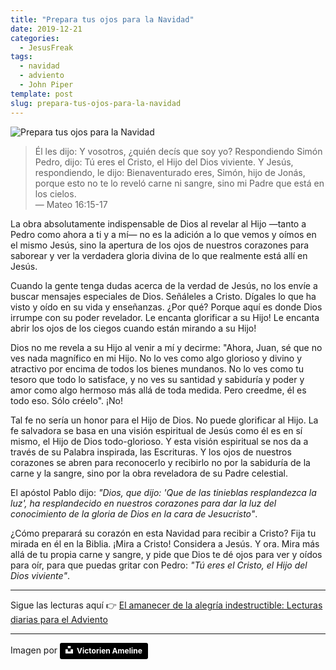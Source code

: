 ```yaml
---
title: "Prepara tus ojos para la Navidad"
date: 2019-12-21
categories:
  - JesusFreak
tags:
  - navidad
  - adviento
  - John Piper
template: post
slug: prepara-tus-ojos-para-la-navidad
---
```


![Prepara tus ojos para la Navidad](https://i.imgur.com/Zkjmm9c.jpg)

> Él les dijo: Y vosotros, ¿quién decís que soy yo? Respondiendo Simón Pedro, dijo: Tú eres el Cristo, el Hijo del Dios viviente. Y Jesús, respondiendo, le dijo: Bienaventurado eres, Simón, hijo de Jonás, porque esto no te lo reveló carne ni sangre, sino mi Padre que está en los cielos. <br>— Mateo 16:15-17

La obra absolutamente indispensable de Dios al revelar al Hijo —tanto a Pedro como ahora a ti y a mí— no es la adición a lo que vemos y oímos en el mismo Jesús, sino la apertura de los ojos de nuestros corazones para saborear y ver la verdadera gloria divina de lo que realmente está allí en Jesús.

Cuando la gente tenga dudas acerca de la verdad de Jesús, no los envíe a buscar mensajes especiales de Dios. Señáleles a Cristo. Dígales lo que ha visto y oído en su vida y enseñanzas. ¿Por qué? Porque aquí es donde Dios irrumpe con su poder revelador. Le encanta glorificar a su Hijo! Le encanta abrir los ojos de los ciegos cuando están mirando a su Hijo!

Dios no me revela a su Hijo al venir a mí y decirme: "Ahora, Juan, sé que no ves nada magnífico en mi Hijo. No lo ves como algo glorioso y divino y atractivo por encima de todos los bienes mundanos. No lo ves como tu tesoro que todo lo satisface, y no ves su santidad y sabiduría y poder y amor como algo hermoso más allá de toda medida. Pero creedme, él es todo eso. Sólo créelo". ¡No!

Tal fe no sería un honor para el Hijo de Dios. No puede glorificar al Hijo. La fe salvadora se basa en una visión espiritual de Jesús como él es en sí mismo, el Hijo de Dios todo-glorioso. Y esta visión espiritual se nos da a través de su Palabra inspirada, las Escrituras. Y los ojos de nuestros corazones se abren para reconocerlo y recibirlo no por la sabiduría de la carne y la sangre, sino por la obra reveladora de su Padre celestial.

El apóstol Pablo dijo: _"Dios, que dijo: 'Que de las tinieblas resplandezca la luz', ha resplandecido en nuestros corazones para dar la luz del conocimiento de la gloria de Dios en la cara de Jesucristo"_.

¿Cómo preparará su corazón en esta Navidad para recibir a Cristo? Fija tu mirada en él en la Biblia. ¡Mira a Cristo! Considera a Jesús. Y ora. Mira más allá de tu propia carne y sangre, y pide que Dios te dé ojos para ver y oídos para oír, para que puedas gritar con Pedro: _"Tú eres el Cristo, el Hijo del Dios viviente"_.

---

Sigue las lecturas aquí 👉 [El amanecer de la alegría indestructible: Lecturas diarias para el Adviento](/el-amanecer-de-una-alegria-indestructible)

---

Imagen por <a style="background-color:black;color:white;text-decoration:none;padding:4px 6px;font-family:-apple-system, BlinkMacSystemFont, &quot;San Francisco&quot;, &quot;Helvetica Neue&quot;, Helvetica, Ubuntu, Roboto, Noto, &quot;Segoe UI&quot;, Arial, sans-serif;font-size:12px;font-weight:bold;line-height:1.2;display:inline-block;border-radius:3px" href="https://unsplash.com/@victo?utm_medium=referral&amp;utm_campaign=photographer-credit&amp;utm_content=creditBadge" target="_blank" rel="noopener noreferrer" title="Download free do whatever you want high-resolution photos from Victorien Ameline"><span style="display:inline-block;padding:2px 3px"><svg xmlns="http://www.w3.org/2000/svg" style="height:12px;width:auto;position:relative;vertical-align:middle;top:-2px;fill:white" viewBox="0 0 32 32"><title>unsplash-logo</title><path d="M10 9V0h12v9H10zm12 5h10v18H0V14h10v9h12v-9z"></path></svg></span><span style="display:inline-block;padding:2px 3px">Victorien Ameline</span></a>
